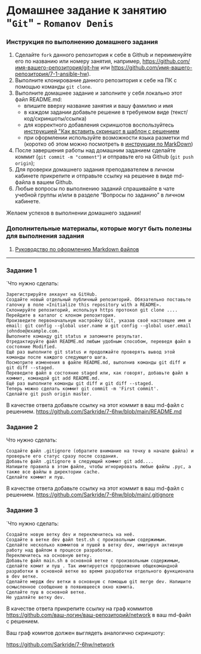 # Домашнее задание к занятию "`Git`" - `Romanov Denis`


### Инструкция по выполнению домашнего задания

   1. Сделайте `fork` данного репозитория к себе в Github и переименуйте его по названию или номеру занятия, например, https://github.com/имя-вашего-репозитория/git-hw или  https://github.com/имя-вашего-репозитория/7-1-ansible-hw).
   2. Выполните клонирование данного репозитория к себе на ПК с помощью команды `git clone`.
   3. Выполните домашнее задание и заполните у себя локально этот файл README.md:
      - впишите вверху название занятия и вашу фамилию и имя
      - в каждом задании добавьте решение в требуемом виде (текст/код/скриншоты/ссылка)
      - для корректного добавления скриншотов воспользуйтесь [инструкцией "Как вставить скриншот в шаблон с решением](https://github.com/netology-code/sys-pattern-homework/blob/main/screen-instruction.md)
      - при оформлении используйте возможности языка разметки md (коротко об этом можно посмотреть в [инструкции  по MarkDown](https://github.com/netology-code/sys-pattern-homework/blob/main/md-instruction.md))
   4. После завершения работы над домашним заданием сделайте коммит (`git commit -m "comment"`) и отправьте его на Github (`git push origin`);
   5. Для проверки домашнего задания преподавателем в личном кабинете прикрепите и отправьте ссылку на решение в виде md-файла в вашем Github.
   6. Любые вопросы по выполнению заданий спрашивайте в чате учебной группы и/или в разделе “Вопросы по заданию” в личном кабинете.
   
Желаем успехов в выполнении домашнего задания!
   
### Дополнительные материалы, которые могут быть полезны для выполнения задания

1. [Руководство по оформлению Markdown файлов](https://gist.github.com/Jekins/2bf2d0638163f1294637#Code)

---

### Задание 1

`Что нужно сделать:

    Зарегистрируйте аккаунт на GitHub.
    Создайте новый отдельный публичный репозиторий. Обязательно поставьте галочку в поле «Initialize this repository with a README».
    Склонируйте репозиторий, используя https протокол git clone ....
    Перейдите в каталог с клоном репозитория.
    Произведите первоначальную настройку Git, указав своё настоящее имя и email: git config --global user.name и git config --global user.email johndoe@example.com.
    Выполните команду git status и запомните результат.
    Отредактируйте файл README.md любым удобным способом, переведя файл в состояние Modified.
    Ещё раз выполните git status и продолжайте проверять вывод этой команды после каждого следующего шага.
    Посмотрите изменения в файле README.md, выполнив команды git diff и git diff --staged.
    Переведите файл в состояние staged или, как говорят, добавьте файл в коммит, командой git add README.md.
    Ещё раз выполните команды git diff и git diff --staged.
    Теперь можно сделать коммит git commit -m 'First commit'.
    Сделайте git push origin master.

В качестве ответа добавьте ссылку на этот коммит в ваш md-файл с решением.
https://github.com/Sarkride/7-6hw/blob/main/README.md

### Задание 2

Что нужно сделать:

    Создайте файл .gitignore (обратите внимание на точку в начале файла) и проверьте его статус сразу после создания.
    Добавьте файл .gitignore в следующий коммит git add....
    Напишите правила в этом файле, чтобы игнорировать любые файлы .pyc, а также все файлы в директории cache.
    Сделайте коммит и пуш.

В качестве ответа добавьте ссылку на этот коммит в ваш md-файл с решением.
https://github.com/Sarkride/7-6hw/blob/main/.gitignore

### Задание 3

`Что нужно сделать:

    Создайте новую ветку dev и переключитесь на неё.
    Создайте в ветке dev файл test.sh с произвольным содержимым.
    Сделайте несколько коммитов и пушей в ветку dev, имитируя активную работу над файлом в процессе разработки.
    Переключитесь на основную ветку.
    Добавьте файл main.sh в основной ветке с произвольным содержимым, сделайте комит и пуш . Так имитируется продолжение общекомандной разработки в основной ветке во время разработки отдельного функционала в dev ветке.
    Сделайте мердж dev ветки в основную с помощью git merge dev. Напишите осмысленное сообщение в появившееся окно комита.
    Сделайте пуш в основной ветке.
    Не удаляйте ветку dev.

В качестве ответа прикрепите ссылку на граф коммитов https://github.com/ваш-логин/ваш-репозиторий/network в ваш md-файл с решением.

Ваш граф комитов должен выглядеть аналогично скриншоту:

https://github.com/Sarkride/7-6hw/network


